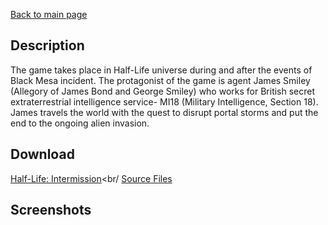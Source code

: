 [Back to main page](https://taddan.github.io/library/)<br/>
## Description
The game takes place in Half-Life universe during and after the events of Black Mesa incident. The protagonist of the game is agent James Smiley (Allegory of James Bond and George Smiley) who works for British secret extraterrestrial intelligence service- MI18 (Military Intelligence, Section 18). James travels the world with the quest to disrupt portal storms and put the end to the ongoing alien invasion.

## Download
[Half-Life: Intermission](https://github.com/taddan/library/raw/main/gs001f01.rar)<br/
[Source Files]()

## Screenshots
